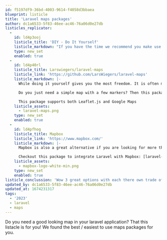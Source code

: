 ```yaml
---
id: f5197df9-36bd-4003-9614-f4058d3bbaea
blueprint: listicle
title: 'Laravel maps packages'
author: dc1a6533-5f83-46ee-ac46-76a06d0e27db
listicles_replicator:
  -
    id: ld4p3ooj
    listicle_title: 'DIY - Do It Yourself'
    listicle_markdown: "If you have the time we recommend you make use of the wonderfull SDK's from the map companies that exist. This provides you the most flexibility and freedom in the future. Do note that you are responsible yourself to maintain this in the future if for example the SDK's get deprecated. If you dont want to deal with that. Check out the next item in the list."
    type: new_set
    enabled: true
  -
    id: ld4p40rl
    listicle_title: Larswiegers/laravel-maps
    listicle_link: 'https://github.com/LarsWiegers/laravel-maps'
    listicle_markdown: |-
      While doing it yourself gives you the most freedom. It is often more work and you have to deal with javascript and such. 

      Do you just need a simple map with a few markers? Then this package is for you! This package makes it as easy as writing a single html element and some data attributes through the magic of blade components. As easy as the code below:

      This package supports both Leaflet.js and Google Maps
    listicle_assets:
      - laravel-maps.png
    type: new_set
    enabled: true
  -
    id: ld4pfhog
    listicle_title: Mapbox
    listicle_link: 'https://www.mapbox.com/'
    listicle_markdown: |-
      Mapbox is also a great alternative if you are looking for more than just a map. Mapbox offers a range of more tools in the same fashion. Such as SDK's for navigation, search and vision. Definitly worth checking out!

      Checkout this package to integrate Laravel with Mapbox: [laravel-mapbox](https://github.com/koossaayy/laravel-mapbox)
    listicle_assets:
      - mapbox-logo-white-min.png
    type: new_set
    enabled: true
listicle_conclussion: 'Wow 3 great options with each there own trade offs. That is the life of a developer. Choose a package that works for your project. Good luck!'
updated_by: dc1a6533-5f83-46ee-ac46-76a06d0e27db
updated_at: 1674231317
tags:
  - '2023'
  - laravel
  - maps
---
```

Do you need a good looking map in your laravel application? That this listacle is for you! We found the best / easiest to use maps packages for you.
